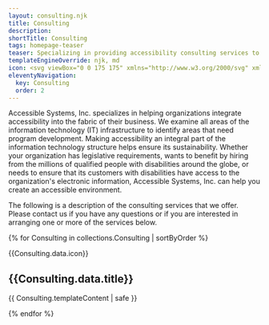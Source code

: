 ```yaml
---
layout: consulting.njk
title: Consulting
description:
shortTitle: Consulting
tags: homepage-teaser
teaser: Specializing in providing accessibility consulting services to organizations, helping them integrate accessibility into the fabric of their business.  We teach you to bake accessibility into your process.
templateEngineOverride: njk, md
icon: <svg viewBox="0 0 175 175" xmlns="http://www.w3.org/2000/svg" xmlns:xlink="http://www.w3.org/1999/xlink"><clipPath id="b"><circle cx="87.5" cy="87.5" r="87.5"/></clipPath><circle cx="87.5" cy="87.5" fill="#13a3bc" r="87.5"/><g clip-path="url(#b)"><path d="m42.8 134.48 65.01 65.01 95.85-87.69-70.47-70.47-38.33 1.33-.23 19.26-5.34-4.68-19.49 2.42-21.42 1.78 1.19 15.91-3.51 39.65 9.81 9.22z" fill="#13a3bc" opacity=".5"/></g><g fill="#fff"><path d="m78.76 96.33a7 7 0 0 1 -4.51-1.87 12.85 12.85 0 0 1 -3.76-9.59v-1.32a8.82 8.82 0 0 0 2.07-.18h.19a18.38 18.38 0 0 0 7.89-3 9.88 9.88 0 0 0 5.64 2.44h.56c0 .75.19 1.32.19 2.07-.19 6.39-3.76 11.46-8.27 11.46zm4.14 3.2v.75a4.2 4.2 0 0 1 -4 3.38 4.24 4.24 0 0 1 -4.14-3.38v-2.44a8.19 8.19 0 0 0 8.27 0v1.69zm16.54 6a7.26 7.26 0 0 0 -6-5.26v-13a16.22 16.22 0 0 0 -4.34-11.27 11.28 11.28 0 0 0 -1.5-1.51 14.15 14.15 0 0 0 -8.83-3.19 13.41 13.41 0 0 0 -8.84 3.19 16.49 16.49 0 0 0 -5.82 12.78v13a22.13 22.13 0 0 1 -2.26.57 6.81 6.81 0 0 0 -5.07 6.57v.19h43z"/><path d="m123.68 57.62a3.39 3.39 0 1 1 3.38-3.38 3.49 3.49 0 0 1 -3.38 3.38zm-10 0a3.39 3.39 0 1 1 3.38-3.38 3.49 3.49 0 0 1 -3.34 3.38zm-9.78 0a3.39 3.39 0 1 1 3.39-3.38 3.49 3.49 0 0 1 -3.35 3.38zm27.1-17.1h-34.57a3.36 3.36 0 0 0 -3.38 3.38v20.48a3.36 3.36 0 0 0 3.38 3.38h2.07v7.71a2 2 0 0 0 .94 1.69 1.65 1.65 0 0 0 .93.19 2.62 2.62 0 0 0 1.13-.35l12.59-9.21h16.91a3.37 3.37 0 0 0 3.39-3.38v-20.51a3.36 3.36 0 0 0 -3.39-3.38z"/><path d="m128.75 117v-45.66h-7.33v39.84h-68v-45.85h35.9v-8.09h-37.43a5.86 5.86 0 0 0 -5.83 5.83v53.93z"/><path d="m130.26 120.76h-85.7l-3.76 9a2.86 2.86 0 0 0 0 3 3.09 3.09 0 0 0 2.82 1.69h87.76a3.09 3.09 0 0 0 2.82-1.69 2.86 2.86 0 0 0 0-3z"/></g></svg>
eleventyNavigation:
  key: Consulting
  order: 2
---
```


Accessible Systems, Inc. specializes in helping organizations integrate accessibility into the fabric of their business. We examine all areas of the information technology (IT) infrastructure to identify areas that need program development. Making accessibility an integral part of the information technology structure helps ensure its sustainability. Whether your organization has legislative requirements, wants to benefit by hiring from the millions of qualified people with disabilities around the globe, or needs to ensure that its customers with disabilities have access to the organization's electronic information, Accessible Systems, Inc. can help you create an accessible environment.

The following is a description of the consulting services that we offer. Please contact us if you have any questions or if you are interested in arranging one or more of the services below.

{% for Consulting in collections.Consulting | sortByOrder %}

<section class="content {{ Consulting.data.anchor | lower }}" id="{{ Consulting.data.anchor | urlize | lower }}">
  {{Consulting.data.icon}}
  <div>
    <h2>{{Consulting.data.title}}</h2>
    <p>{{ Consulting.templateContent | safe }}</p>
  </div>
</section>
{% endfor %}
